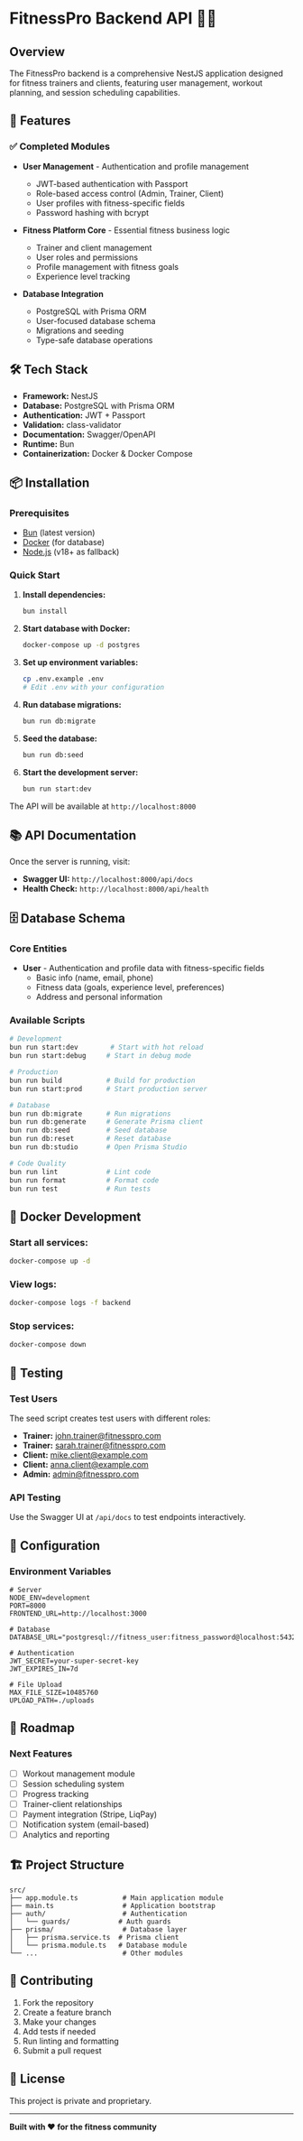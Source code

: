 # FitnessPro Backend API 🏋️‍♂️

## Overview

The FitnessPro backend is a comprehensive NestJS application designed for fitness trainers and clients, featuring user management, workout planning, and session scheduling capabilities.

## 🚀 Features

### ✅ Completed Modules

- **User Management** - Authentication and profile management
  - JWT-based authentication with Passport
  - Role-based access control (Admin, Trainer, Client)
  - User profiles with fitness-specific fields
  - Password hashing with bcrypt

- **Fitness Platform Core** - Essential fitness business logic
  - Trainer and client management
  - User roles and permissions
  - Profile management with fitness goals
  - Experience level tracking

- **Database Integration**
  - PostgreSQL with Prisma ORM
  - User-focused database schema
  - Migrations and seeding
  - Type-safe database operations

## 🛠️ Tech Stack

- **Framework:** NestJS
- **Database:** PostgreSQL with Prisma ORM
- **Authentication:** JWT + Passport
- **Validation:** class-validator
- **Documentation:** Swagger/OpenAPI
- **Runtime:** Bun
- **Containerization:** Docker & Docker Compose

## 📦 Installation

### Prerequisites

- [Bun](https://bun.sh/) (latest version)
- [Docker](https://docker.com/) (for database)
- [Node.js](https://nodejs.org/) (v18+ as fallback)

### Quick Start

1. **Install dependencies:**
   ```bash
   bun install
   ```

2. **Start database with Docker:**
   ```bash
   docker-compose up -d postgres
   ```

3. **Set up environment variables:**
   ```bash
   cp .env.example .env
   # Edit .env with your configuration
   ```

4. **Run database migrations:**
   ```bash
   bun run db:migrate
   ```

5. **Seed the database:**
   ```bash
   bun run db:seed
   ```

6. **Start the development server:**
   ```bash
   bun run start:dev
   ```

The API will be available at `http://localhost:8000`

## 📚 API Documentation

Once the server is running, visit:
- **Swagger UI:** `http://localhost:8000/api/docs`
- **Health Check:** `http://localhost:8000/api/health`

## 🗄️ Database Schema

### Core Entities
- **User** - Authentication and profile data with fitness-specific fields
  - Basic info (name, email, phone)
  - Fitness data (goals, experience level, preferences)
  - Address and personal information

### Available Scripts

```bash
# Development
bun run start:dev        # Start with hot reload
bun run start:debug     # Start in debug mode

# Production
bun run build           # Build for production
bun run start:prod      # Start production server

# Database
bun run db:migrate      # Run migrations
bun run db:generate     # Generate Prisma client
bun run db:seed         # Seed database
bun run db:reset        # Reset database
bun run db:studio       # Open Prisma Studio

# Code Quality
bun run lint            # Lint code
bun run format          # Format code
bun run test            # Run tests
```

## 🐳 Docker Development

### Start all services:
```bash
docker-compose up -d
```

### View logs:
```bash
docker-compose logs -f backend
```

### Stop services:
```bash
docker-compose down
```

## 🧪 Testing

### Test Users
The seed script creates test users with different roles:

- **Trainer:** john.trainer@fitnesspro.com
- **Trainer:** sarah.trainer@fitnesspro.com
- **Client:** mike.client@example.com
- **Client:** anna.client@example.com
- **Admin:** admin@fitnesspro.com

### API Testing
Use the Swagger UI at `/api/docs` to test endpoints interactively.

## 🔧 Configuration

### Environment Variables

```env
# Server
NODE_ENV=development
PORT=8000
FRONTEND_URL=http://localhost:3000

# Database
DATABASE_URL="postgresql://fitness_user:fitness_password@localhost:5432/fitness_pro_db"

# Authentication
JWT_SECRET=your-super-secret-key
JWT_EXPIRES_IN=7d

# File Upload
MAX_FILE_SIZE=10485760
UPLOAD_PATH=./uploads
```

## 🚧 Roadmap

### Next Features
- [ ] Workout management module
- [ ] Session scheduling system
- [ ] Progress tracking
- [ ] Trainer-client relationships
- [ ] Payment integration (Stripe, LiqPay)
- [ ] Notification system (email-based)
- [ ] Analytics and reporting

## 🏗️ Project Structure

```
src/
├── app.module.ts           # Main application module
├── main.ts                 # Application bootstrap
├── auth/                   # Authentication
│   └── guards/            # Auth guards
├── prisma/                 # Database layer
│   ├── prisma.service.ts  # Prisma client
│   └── prisma.module.ts   # Database module
└── ...                     # Other modules
```

## 🤝 Contributing

1. Fork the repository
2. Create a feature branch
3. Make your changes
4. Add tests if needed
5. Run linting and formatting
6. Submit a pull request

## 📄 License

This project is private and proprietary.

---

**Built with ❤️ for the fitness community**
